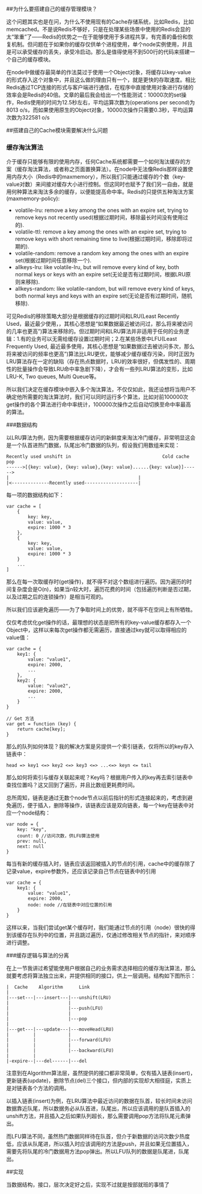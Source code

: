 ##为什么要搭建自己的缓存管理模块？

这个问题其实也是在问，为什么不使用现有的Cache存储系统，比如Redis，比如memcached。不是说Redis不够好，只是在处理某些场景中使用的Redis会显的太“笨重”了——Redis的优势之一在于能够使用于多进程共享，有完善的备份和恢复机制。但问题在于如果你的缓存仅供单个进程使用，单个node实例使用，并且是可以承受缓存的丢失，承受冷启动。那么是值得使用不到500行的代码来搭建一个自己的缓存模块。

在node中做缓存最简单的作法莫过于使用一个Object对象，将缓存以key-value的形式存入这个对象中，并且这么做的理由只有一个，就是更快的存取速度。相比Redis通过TCP连接的形式与客户端进行通信，在程序中直接使用对象进行存储的效率会是Redis的40倍。文章的最后我会给出一个性能测试：10000次的set操作，Redis使用的时间为12.5秒左右，平均运算次数为(operations per second)为8013 o/s，而如果使用原生的Object对象，10000次操作只需要0.3秒，平均运算次数为322581 o/s


##搭建自己的Cache模块需要解决什么问题

### 缓存淘汰算法
介于缓存只能够有限的使用内存，任何Cache系统都需要一个如何淘汰缓存的方案（缓存淘汰算法，或者称之页面置换算法）。在node中无法像Redis那样设置使用内存大小（Redis中的maxmemory），所以我们只能通过缓存的个数（key-value对数）来间接对缓存大小进行控制。但这同时也赋予了我们另一自由，就是用何种算法来淘汰多余的缓存，以便能提高命中率。Redis的只提供五种淘汰方案(maxmemory-policy):

- volatile-lru: remove a key among the ones with an expire set, trying to remove keys not recently used(根据过期时间，移除最长时间没有使用过的).
- volatile-ttl: remove a key among the ones with an expire set, trying to remove keys with short remaining time to live(根据过期时间，移除即将过期的).
- volatile-random: remove a random key among the ones with an expire set(根据过期时间任意移除一个).
- allkeys-lru: like volatile-lru, but will remove every kind of key, both normal keys or keys with an expire set(无论是否有过期时间，根据LRU原则来移除).
- allkeys-random: like volatile-random, but will remove every kind of keys, both normal keys and keys with an expire set(无论是否有过期时间，随机移除).

可见Redis的移除策略大部分是根据缓存的过期时间和LRU(Least Recently Used，最近最少使用，，其核心思想是“如果数据最近被访问过，那么将来被访问的几率也更高”)算法来移除的。但过期时间和LRU算法并非适用于任何的业务逻辑：1.有的业务可以无需给缓存设置过期时间；2.在某些场景中LFU(Least Frequently Used, 最近最多使用，其核心思想是“如果数据过去被访问多次，那么将来被访问的频率也更高”)算法比LRU更优，能够减少缓存缓存污染，同时正因为LRU算法存在一定的缺陷（存在热点数据时，LRU的效率很好，但偶发性的、周期性的批量操作会导致LRU命中率急剧下降），才会有一些列LRU算法的变形，比如LRU-K, Two queues, Multi Queue等。

所以我们决定在缓存模块中嵌入多个淘汰算法，不仅仅如此，我还设想将当用户不确定他所需要的淘汰算法时，我们可以同时运行多个算法，比如对前100000次get操作的各个算法进行命中率统计，100000次操作之后自动切换至命中率最高的算法。

###数据结构

以LRU算法为例，因为需要根据缓存访问的新鲜度来淘汰冷门缓存，非常明显这会是一个队首进热门数据，队尾出冷门数据的队列，假设我们用数组来实现：

```
Recently used unshift in                                  Cold cache pop
------>[{key: value}, {key: value},{key: value}......{key: value}]------>
|                                                |
|<--------------Recently used--------------------|
```

每一项的数据结构如下：
```
var cache = [
    {
        key: key,
        value: value,
        expire: 1000 * 3
    },
    {
        key: key,
        value: value,
        expire: 1000 * 3
    } 
    ...   
]
```
那么在每一次取缓存时(get操作)，就不得不对这个数组进行遍历。因为遍历的时间复杂度会是O(n)，如果当n较大时，遍历花费的时间（包括遍历判断是否过期，以及过期之后的连锁操作）是相当可观的。

所以我们应该避免遍历——为了争取时间上的优势，就不得不在空间上有所牺牲。

仅仅考虑优化get操作的话，最理想的状态是把所有的key-value缓存都存入一个Object中，这样以来每次get操作都无需遍历，直接通过key就可以取得相应的value值：

```
var cache = {
    key1: {
        value: "value1",
        expire: 2000,
        ...
    },
    key2: {
        value: "value2",
        expire: 2000,
        ...
    }    
}

// Get 方法
var get = function (key) {
    return cache[key];
}
```

那么的队列如何体现？我的解决方案是另提供一个索引链表，仅将所以的key存入链表中：

```
head => key1 <=> key2 <=> key3 <=> ...<=> keyn <= tail
```

那么如何将索引与缓存关联起来呢？Key吗？根据用户传入的key再去索引链表中查找位置吗？这又回到了遍历，并且比数组更耗费时间。

总所周知，链表是通过无数个node节点以前后指针的形式连接起来的，考虑到避免遍历，便于插入，删除等操作，该链表应该是双向链表，每一个key在链表中对应一个node结构：

```
var node = {
    key: "key",
    count: 0 //访问次数，供LFU算法使用
    prev: null,
    next: null
}
```
每当有新的缓存插入时，链表应该返回被插入的节点的引用，cache中的缓存除了记录value，expire参数外，还应该记录自己节点在链表中的引用

```
var cache = {
    key1: {
        value: "value1",
        expire: 2000,
        node: node //在链表中对应位置的引用
    }  
}
```

这样以来，当我们尝试get某个缓存时，我们能通过节点的引用（node）很快的得到该缓存在队列中的位置，并且跳过遍历，仅通过修改相关节点的指针，来对顺序进行调整。

###缓存逻辑与算法的分离

在上一节我讲过希望能使用户根据自己的业务需求选择相应的缓存淘汰算法，那么就要考虑将算法独立出来，并提供相同的接口，供上一层调用。结构如下图所示：

```
|  Cache    Algorithm      Link
|                     
|---set---|---insert---|---unshift(LRU)
|                      |
|                      |---push(LFU)
|                      |
|                      |---pop
|                      
|---get---|---update---|---moveHead(LRU)
|         |            |
|         |            |---forward(LFU)
|         |            |
|         |            |---backward(LFU)
|         |
|-expire--|---del------|---del
```

注意到在Algorithm算法层，虽然提供的接口都非常简单，仅有插入链表(insert)，更新链表(update)，删除节点(del)三个接口，但内部的实现却大相径庭，实质上是对链表各个方法的调用。

以插入链表(insert)为例，在LRU算法中最近访问的数据在队首，较长时间未访问数据靠近队尾，所以数据务必从队首进，队尾出，所以应该调用的是队首插入的unshift方法，并且插入之后如果队列超长，那么需要调用pop方法将队尾元素弹出。

而LFU算法不同，虽然热门数据同样待在队首，但介于新数据的访问次数少热度低，应该从队尾进，所以插入时应该调用的方法是push，并且如果无位置插入，需要先将队尾的冷门数据用方法pop弹出。所以LFU队列的数据是队尾进，队尾出。

##实现

当数据结构，接口，层次决定好之后，实现不过就是按部就班的事情了


